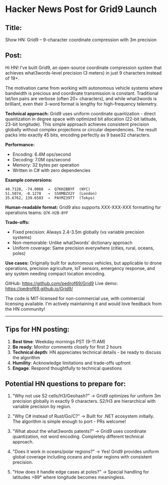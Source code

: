 # Hacker News Post for Grid9 Launch

## Title:
Show HN: Grid9 – 9-character coordinate compression with 3m precision

## Post:

Hi HN! I've built Grid9, an open-source coordinate compression system that achieves what3words-level precision (3 meters) in just 9 characters instead of 19+.

The motivation came from working with autonomous vehicle systems where bandwidth is precious and coordinate transmission is constant. Traditional lat/lon pairs are verbose (often 20+ characters), and while what3words is brilliant, even their 3-word format is lengthy for high-frequency telemetry.

**Technical approach:**
Grid9 uses uniform coordinate quantization - direct quantization in degree space with optimized bit allocation (22-bit latitude, 23-bit longitude). This simple approach achieves consistent precision globally without complex projections or circular dependencies. The result packs into exactly 45 bits, encoding perfectly as 9 base32 characters.

**Performance:**
- Encoding: 6.4M ops/second
- Decoding: 7.0M ops/second  
- Memory: 32 bytes per operation
- Written in C# with zero dependencies

**Example conversions:**
```
40.7128, -74.0060  →  Q7KH2BBYF  (NYC)
51.5074, -0.1278   →  S50MBZX2Y  (London)
35.6762, 139.6503  →  PAYMZ39T7  (Tokyo)
```

**Human-readable format:**
Grid9 also supports XXX-XXX-XXX formatting for operations teams: `Q7K-H2B-BYF`

**Trade-offs:**
- Fixed precision: Always 2.4-3.5m globally (vs variable precision systems)
- Non-memorable: Unlike what3words' dictionary approach
- Uniform coverage: Same precision everywhere (cities, rural, oceans, poles)

**Use cases:**
Originally built for autonomous vehicles, but applicable to drone operations, precision agriculture, IoT sensors, emergency response, and any system needing compact location encoding.

GitHub: https://github.com/pedrof69/Grid9
Live demo: https://pedrof69.github.io/Grid9/

The code is MIT-licensed for non-commercial use, with commercial licensing available. I'm actively maintaining it and would love feedback from the HN community!

---

## Tips for HN posting:

1. **Best time**: Weekday mornings PST (9-11 AM)
2. **Be ready**: Monitor comments closely for first 2 hours
3. **Technical depth**: HN appreciates technical details - be ready to discuss the algorithm
4. **Humility**: Acknowledge limitations and trade-offs upfront
5. **Engage**: Respond thoughtfully to technical questions

## Potential HN questions to prepare for:

1. "Why not use S2 cells/H3/Geohash?"
   → Grid9 optimizes for uniform 3m precision globally in exactly 9 characters. S2/H3 are hierarchical with variable precision by region.

2. "Why C# instead of Rust/Go/C?"
   → Built for .NET ecosystem initially. The algorithm is simple enough to port - PRs welcome!

3. "What about the what3words patents?"
   → Grid9 uses coordinate quantization, not word encoding. Completely different technical approach.

4. "Does it work in oceans/polar regions?"
   → Yes! Grid9 provides uniform global coverage including oceans and polar regions with consistent precision.

5. "How does it handle edge cases at poles?"
   → Special handling for latitudes >89° where longitude becomes meaningless.